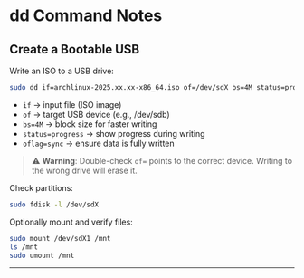 # dd Command Notes

## Create a Bootable USB

Write an ISO to a USB drive:

```bash
sudo dd if=archlinux-2025.xx.xx-x86_64.iso of=/dev/sdX bs=4M status=progress oflag=sync
```

- `if` → input file (ISO image)
- `of` → target USB device (e.g., /dev/sdb)
- `bs=4M` → block size for faster writing
- `status=progress` → show progress during writing
- `oflag=sync` → ensure data is fully written

> ⚠️ **Warning**: Double-check `of=` points to the correct device. Writing to the wrong drive will erase it.

Check partitions:

```bash
sudo fdisk -l /dev/sdX
```

Optionally mount and verify files:

```bash
sudo mount /dev/sdX1 /mnt
ls /mnt
sudo umount /mnt
```

---
